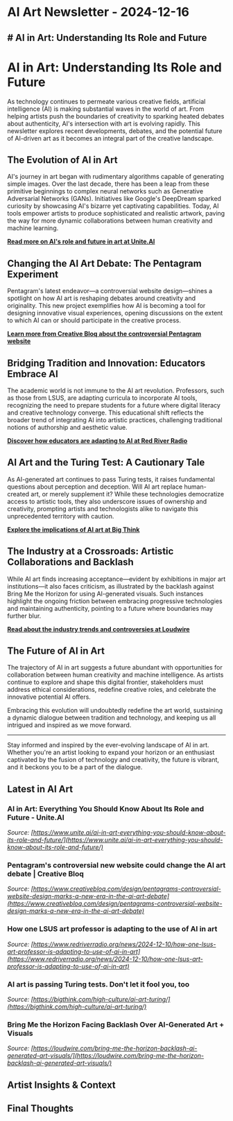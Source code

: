 # AI Art Newsletter - 2024-12-16

## # AI in Art: Understanding Its Role and Future

# AI in Art: Understanding Its Role and Future

As technology continues to permeate various creative fields, artificial intelligence (AI) is making substantial waves in the world of art. From helping artists push the boundaries of creativity to sparking heated debates about authenticity, AI's intersection with art is evolving rapidly. This newsletter explores recent developments, debates, and the potential future of AI-driven art as it becomes an integral part of the creative landscape.

## The Evolution of AI in Art

AI's journey in art began with rudimentary algorithms capable of generating simple images. Over the last decade, there has been a leap from these primitive beginnings to complex neural networks such as Generative Adversarial Networks (GANs). Initiatives like Google's DeepDream sparked curiosity by showcasing AI's bizarre yet captivating capabilities. Today, AI tools empower artists to produce sophisticated and realistic artwork, paving the way for more dynamic collaborations between human creativity and machine learning.

[**Read more on AI's role and future in art at Unite.AI**](https://www.unite.ai/ai-in-art-everything-you-should-know-about-its-role-and-future/)

## Changing the AI Art Debate: The Pentagram Experiment

Pentagram's latest endeavor—a controversial website design—shines a spotlight on how AI art is reshaping debates around creativity and originality. This new project exemplifies how AI is becoming a tool for designing innovative visual experiences, opening discussions on the extent to which AI can or should participate in the creative process.

[**Learn more from Creative Bloq about the controversial Pentagram website**](https://www.creativebloq.com/design/pentagrams-controversial-website-design-marks-a-new-era-in-the-ai-art-debate)

## Bridging Tradition and Innovation: Educators Embrace AI

The academic world is not immune to the AI art revolution. Professors, such as those from LSUS, are adapting curricula to incorporate AI tools, recognizing the need to prepare students for a future where digital literacy and creative technology converge. This educational shift reflects the broader trend of integrating AI into artistic practices, challenging traditional notions of authorship and aesthetic value.

[**Discover how educators are adapting to AI at Red River Radio**](https://www.redriverradio.org/news/2024-12-10/how-one-lsus-art-professor-is-adapting-to-use-of-ai-in-art)

## AI Art and the Turing Test: A Cautionary Tale

As AI-generated art continues to pass Turing tests, it raises fundamental questions about perception and deception. Will AI art replace human-created art, or merely supplement it? While these technologies democratize access to artistic tools, they also underscore issues of ownership and creativity, prompting artists and technologists alike to navigate this unprecedented territory with caution.

[**Explore the implications of AI art at Big Think**](https://bigthink.com/high-culture/ai-art-turing/)

## The Industry at a Crossroads: Artistic Collaborations and Backlash

While AI art finds increasing acceptance—evident by exhibitions in major art institutions—it also faces criticism, as illustrated by the backlash against Bring Me the Horizon for using AI-generated visuals. Such instances highlight the ongoing friction between embracing progressive technologies and maintaining authenticity, pointing to a future where boundaries may further blur.

[**Read about the industry trends and controversies at Loudwire**](https://loudwire.com/bring-me-the-horizon-backlash-ai-generated-art-visuals/)

## The Future of AI in Art

The trajectory of AI in art suggests a future abundant with opportunities for collaboration between human creativity and machine intelligence. As artists continue to explore and shape this digital frontier, stakeholders must address ethical considerations, redefine creative roles, and celebrate the innovative potential AI offers.

Embracing this evolution will undoubtedly redefine the art world, sustaining a dynamic dialogue between tradition and technology, and keeping us all intrigued and inspired as we move forward.

--- 

Stay informed and inspired by the ever-evolving landscape of AI in art. Whether you're an artist looking to expand your horizon or an enthusiast captivated by the fusion of technology and creativity, the future is vibrant, and it beckons you to be a part of the dialogue.

## Latest in AI Art

### AI in Art: Everything You Should Know About Its Role and Future - Unite.AI
*Source: [https://www.unite.ai/ai-in-art-everything-you-should-know-about-its-role-and-future/](https://www.unite.ai/ai-in-art-everything-you-should-know-about-its-role-and-future/)*



### Pentagram's controversial new website could change the AI art debate | Creative Bloq
*Source: [https://www.creativebloq.com/design/pentagrams-controversial-website-design-marks-a-new-era-in-the-ai-art-debate](https://www.creativebloq.com/design/pentagrams-controversial-website-design-marks-a-new-era-in-the-ai-art-debate)*



### How one LSUS art professor is adapting to the use of AI in art
*Source: [https://www.redriverradio.org/news/2024-12-10/how-one-lsus-art-professor-is-adapting-to-use-of-ai-in-art](https://www.redriverradio.org/news/2024-12-10/how-one-lsus-art-professor-is-adapting-to-use-of-ai-in-art)*



### AI art is passing Turing tests. Don't let it fool you, too
*Source: [https://bigthink.com/high-culture/ai-art-turing/](https://bigthink.com/high-culture/ai-art-turing/)*



### Bring Me the Horizon Facing Backlash Over AI-Generated Art + Visuals
*Source: [https://loudwire.com/bring-me-the-horizon-backlash-ai-generated-art-visuals/](https://loudwire.com/bring-me-the-horizon-backlash-ai-generated-art-visuals/)*



## Artist Insights & Context

## Final Thoughts


